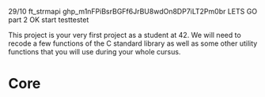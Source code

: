 29/10 ft_strmapi
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
LETS GO part 2 OK start
testtestet

This project is your very first project as a student at 42. We will need to
recode a few functions of the C standard library as well as some other
utility functions that you will use during your whole cursus.
 # Core
